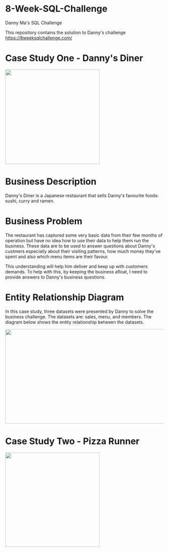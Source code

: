 # 8-Week-SQL-Challenge

Danny Ma's SQL Challenge 

This repository contains the solution to Danny's challenge https://8weeksqlchallenge.com/

# Case Study One - Danny's Diner
<img src="https://user-images.githubusercontent.com/93320956/159065921-fcf15796-6de1-4054-a964-de6dc425f994.png" width="300" height="300">

# Business Description
Danny's Diner is a Japanese restaurant that sells Danny's favourite foods: sushi, curry and ramen.

# Business Problem
The restaurant has captured some very basic data from their few months of operation but have no idea how to use their data to help them run the business. These data are to be used to answer questions about Danny's custmers especially about their visiting patterns, how much money they’ve spent and also which menu items are their favour. 

This understanding will help him deliver and keep up with customers demands. To help with this, by keeping the business afloat, I need to provide answers to Danny's business questions.

# Entity Relationship Diagram
In this case study, three datasets were presented by Danny to solve the business challenge. The datasets are: sales, menu, and members.
The diagram below shows the entity relationship between the datasets.

<img src="https://user-images.githubusercontent.com/93320956/159158168-fc3f4618-be4d-49cd-a0d8-80a181bcb067.png" width="600" height="300">

# Case Study Two - Pizza Runner
<img src="https://user-images.githubusercontent.com/93320956/159271900-b007d9a9-8732-4e47-be7c-c46ae3f209bf.png" width="300" height="300">

